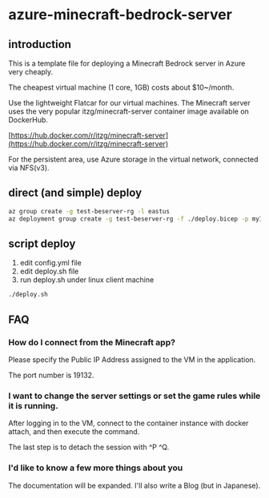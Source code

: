 # azure-minecraft-bedrock-server

## introduction

This is a template file for deploying a Minecraft Bedrock server in Azure very cheaply.

The cheapest virtual machine (1 core, 1GB) costs about $10~/month.

Use the lightweight Flatcar for our virtual machines.
The Minecraft server uses the very popular itzg/minecraft-server container image available on DockerHub.

[https://hub.docker.com/r/itzg/minecraft-server](https://hub.docker.com/r/itzg/minecraft-server)

For the persistent area, use Azure storage in the virtual network, connected via NFS(v3).

## direct (and simple) deploy

```bash
az group create -g test-beserver-rg -l eastus
az deployment group create -g test-beserver-rg -f ./deploy.bicep -p myIp=<your_client_ip_address> adminPassword=<password>
```

## script deploy

1. edit config.yml file
2. edit deploy.sh file
3. run deploy.sh under linux client machine

```bash
./deploy.sh
```

## FAQ

### How do I connect from the Minecraft app?

Please specify the Public IP Address assigned to the VM in the application.

The port number is 19132.

### I want to change the server settings or set the game rules while it is running.

After logging in to the VM, connect to the container instance with docker attach, and then execute the command.

The last step is to detach the session with ^P ^Q.

### I'd like to know a few more things about you

The documentation will be expanded. I'll also write a Blog (but in Japanese).
